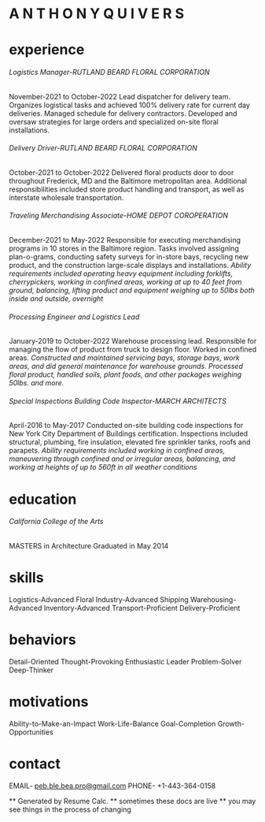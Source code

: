 # A N T H O N Y  Q U I V E R S

# experience

###### Logistics Manager-RUTLAND BEARD FLORAL CORPORATION  
November-2021 to October-2022
Lead dispatcher for delivery team.   Organizes logistical tasks and achieved 100% delivery rate for current day deliveries.  Managed schedule for delivery contractors.  Developed and oversaw strategies for large orders and specialized on-site floral installations.

###### Delivery Driver-RUTLAND BEARD FLORAL CORPORATION
October-2021 to October-2022
Delivered floral products door to door throughout Frederick, MD and the Baltimore metropolitan area.  Additional responsibilities included store product handling and transport, as well as interstate wholesale transportation.

###### Traveling Merchandising Associate-HOME DEPOT COROPERATION
December-2021 to May-2022
Responsible for executing merchandising programs in 10 stores in the Baltimore region. Tasks involved assigning plan-o-grams, conducting safety surveys for in-store bays, recycling new product, and the construction large-scale displays and installations.  *Ability requirements included operating heavy equipment including forklifts, cherrypickers, working in confined areas, working at up to 40 feet from ground, balancing, lifting product and equipment weighing up to 50lbs both inside and outside, overnight*

###### Processing Engineer and Logistics Lead
January-2019 to October-2022
Warehouse processing lead. Responsible for managing the flow of product from truck to design floor.  Worked in confined areas.  *Constructed and maintained servicing bays, storage bays, work areas, and did general maintenance for warehouse grounds.  Processed floral product, handled soils, plant foods, and other packages weighing 50lbs. and more.*

###### Special Inspections Building Code Inspector-MARCH ARCHITECTS
April-2016 to May-2017
Conducted on-site building code inspections for New York City Department of Buildings certification.  Inspections included structural, plumbing, fire insulation, elevated fire sprinkler tanks, roofs and parapets.  *Ability requirements included working in confined areas, maneuvering through confined and or irregular areas, balancing, and working at heights of up to 560ft in all weather conditions*

# education

###### California College of the Arts  
MASTERS in Architecture
Graduated in May 2014

# skills

Logistics-Advanced Floral Industry-Advanced Shipping Warehousing-Advanced Inventory-Advanced Transport-Proficient Delivery-Proficient

# behaviors

Detail-Oriented  Thought-Provoking  Enthusiastic  Leader Problem-Solver Deep-Thinker

# motivations

Ability-to-Make-an-Impact  Work-Life-Balance  Goal-Completion  Growth-Opportunities

# contact

EMAIL- peb.ble.bea.pro@gmail.com
PHONE- +1-443-364-0158 




** Generated by Resume Calc.
** sometimes these docs are live
** you may see things in the process of changing